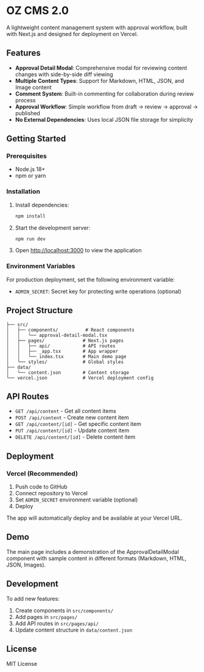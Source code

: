 # OZ CMS 2.0

A lightweight content management system with approval workflow, built with Next.js and designed for deployment on Vercel.

## Features

- **Approval Detail Modal**: Comprehensive modal for reviewing content changes with side-by-side diff viewing
- **Multiple Content Types**: Support for Markdown, HTML, JSON, and Image content
- **Comment System**: Built-in commenting for collaboration during review process
- **Approval Workflow**: Simple workflow from draft → review → approval → published
- **No External Dependencies**: Uses local JSON file storage for simplicity

## Getting Started

### Prerequisites

- Node.js 18+ 
- npm or yarn

### Installation

1. Install dependencies:
   ```bash
   npm install
   ```

2. Start the development server:
   ```bash
   npm run dev
   ```

3. Open [http://localhost:3000](http://localhost:3000) to view the application

### Environment Variables

For production deployment, set the following environment variable:

- `ADMIN_SECRET`: Secret key for protecting write operations (optional)

## Project Structure

```
├── src/
│   ├── components/          # React components
│   │   └── approval-detail-modal.tsx
│   ├── pages/              # Next.js pages
│   │   ├── api/            # API routes
│   │   ├── _app.tsx        # App wrapper
│   │   └── index.tsx       # Main demo page
│   └── styles/             # Global styles
├── data/
│   └── content.json        # Content storage
└── vercel.json             # Vercel deployment config
```

## API Routes

- `GET /api/content` - Get all content items
- `POST /api/content` - Create new content item
- `GET /api/content/[id]` - Get specific content item
- `PUT /api/content/[id]` - Update content item
- `DELETE /api/content/[id]` - Delete content item

## Deployment

### Vercel (Recommended)

1. Push code to GitHub
2. Connect repository to Vercel
3. Set `ADMIN_SECRET` environment variable (optional)
4. Deploy

The app will automatically deploy and be available at your Vercel URL.

## Demo

The main page includes a demonstration of the ApprovalDetailModal component with sample content in different formats (Markdown, HTML, JSON, Images).

## Development

To add new features:

1. Create components in `src/components/`
2. Add pages in `src/pages/` 
3. Add API routes in `src/pages/api/`
4. Update content structure in `data/content.json`

## License

MIT License 